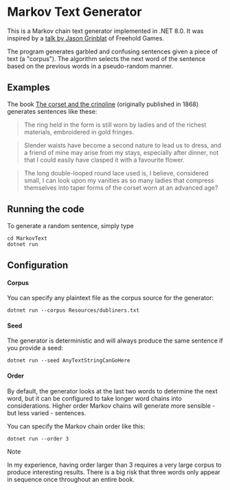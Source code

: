﻿# Markov Text Generator

This is a Markov chain text generator implemented in .NET 8.0. It was inspired by a [talk by Jason Grinblat](https://youtu.be/3AjlsTtrfVY) of Freehold Games.

The program generates garbled and confusing sentences given a piece of text (a "corpus"). The algorithm selects the next word of the sentence based on the previous words in a pseudo-random manner.

## Examples

The book [The corset and the crinoline](https://www.gutenberg.org/ebooks/53267) (originally published in 1868) generates sentences like these:

> The ring held in the form is still worn by ladies and of the richest materials, embroidered in gold fringes. 

> Slender waists have become a second nature to lead us to dress, and a friend of mine may arise from my stays, especially after dinner, not that I could easily have clasped it with a favourite flower. 

> The long double-looped round lace used is, I believe, considered small, I can look upon my vanities as so many ladies that compress themselves into taper forms of the corset worn at an advanced age? 

## Running the code

To generate a random sentence, simply type

```
cd MarkovText
dotnet run
```

## Configuration

#### Corpus

You can specify any plaintext file as the corpus source for the generator:

```
dotnet run --corpus Resources/dubliners.txt
```

#### Seed

The generator is deterministic and will always produce the same sentence if you provide a seed:

```
dotnet run --seed AnyTextStringCanGoHere
```

#### Order

By default, the generator looks at the last two words to determine the next word, but it can be configured to take longer word chains into considerations. Higher order Markov chains will generate more sensible - but less varied - sentences.

You can specify the Markov chain order like this:

```
dotnet run --order 3
```
> [!NOTE]
> In my experience, having order larger than 3 requires a very large corpus to produce interesting results. There is a big risk that three words only appear in sequence once throughout an entire book.
